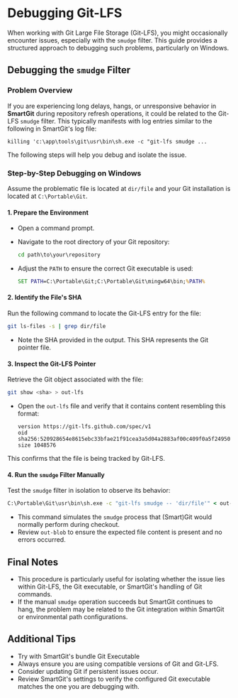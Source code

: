 # Debugging Git-LFS

When working with Git Large File Storage (Git-LFS), you might occasionally encounter issues, especially with the `smudge` filter. This guide provides a structured approach to debugging such problems, particularly on Windows.

## Debugging the `smudge` Filter

### Problem Overview

If you are experiencing long delays, hangs, or unresponsive behavior in **SmartGit** during repository refresh operations, it could be related to the Git-LFS `smudge` filter. This typically manifests with log entries similar to the following in SmartGit's log file:

```
killing 'c:\app\tools\git\usr\bin\sh.exe -c "git-lfs smudge ...
```

The following steps will help you debug and isolate the issue.

### Step-by-Step Debugging on Windows

Assume the problematic file is located at `dir/file` and your Git installation is located at `C:\Portable\Git`.

#### 1. Prepare the Environment

- Open a command prompt.
- Navigate to the root directory of your Git repository:
  
  ```bat
  cd path\to\your\repository
  ```

- Adjust the `PATH` to ensure the correct Git executable is used:

  ```bat
  SET PATH=C:\Portable\Git;C:\Portable\Git\mingw64\bin;%PATH%
  ```

#### 2. Identify the File's SHA

Run the following command to locate the Git-LFS entry for the file:

```bash
git ls-files -s | grep dir/file
```

- Note the SHA provided in the output. This SHA represents the Git pointer file.

#### 3. Inspect the Git-LFS Pointer

Retrieve the Git object associated with the file:

```bash
git show <sha> > out-lfs
```

- Open the `out-lfs` file and verify that it contains content resembling this format:

  ```text
  version https://git-lfs.github.com/spec/v1
  oid sha256:520928654e8615ebc33bfae21f91cea3a5d04a2883af00c409f0a5f24950059b
  size 1048576
  ```

This confirms that the file is being tracked by Git-LFS.

#### 4. Run the `smudge` Filter Manually

Test the `smudge` filter in isolation to observe its behavior:

```bat
C:\Portable\Git\usr\bin\sh.exe -c "git-lfs smudge -- 'dir/file'" < out-lfs > out-blob
```

- This command simulates the `smudge` process that (Smart)Git would normally perform during checkout.
- Review `out-blob` to ensure the expected file content is present and no errors occurred.

## Final Notes

- This procedure is particularly useful for isolating whether the issue lies within Git-LFS, the Git executable, or SmartGit's handling of Git commands.
- If the manual `smudge` operation succeeds but SmartGit continues to hang, the problem may be related to the Git integration within SmartGit or environmental path configurations.

## Additional Tips

- Try with SmartGit's bundle Git Executable
- Always ensure you are using compatible versions of Git and Git-LFS.
- Consider updating Git if persistent issues occur.
- Review SmartGit's settings to verify the configured Git executable matches the one you are debugging with.
